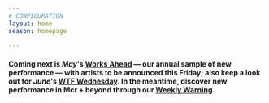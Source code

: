 ```yaml
---
# CONFIGURATION
layout: home
season: homepage

---
```

#### Coming next is *May*'s [Works Ahead](/hab/worksahead) — our annual sample of new performance — with artists to be announced this Friday; also keep a look out for *June*'s <a href="http://www.thelowry.com/takearisk/take-a-risk-wtf-wednesday" target="_blank">WTF Wednesday</a>. In the meantime, discover new performance in Mcr + beyond through our <a href="http://wordofwarning.posthaven.com" target="_blank">Weekly Warning</a>.
